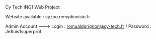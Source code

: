 Cy Tech ING1 Web Project

Website available : cyzoo.remydionisio.fr

Admin Account ---> Login : romualdgrignon@cy-tech.fr / Password : Je$uis1superprof
